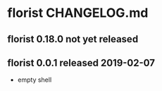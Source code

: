 
# florist CHANGELOG.md


## florist 0.18.0  not yet released


## florist 0.0.1  released 2019-02-07

- empty shell

